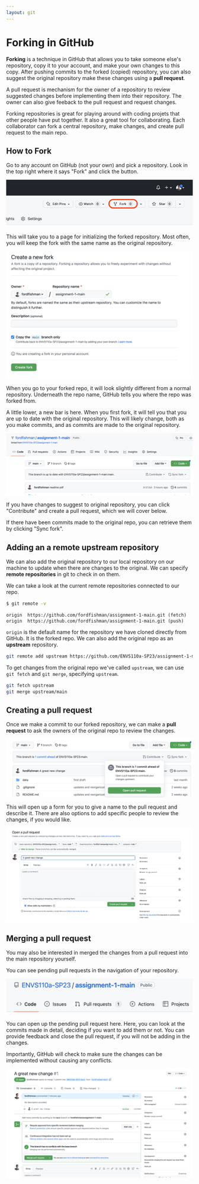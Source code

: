 ```yaml
---
layout: git
---
```


# Forking in GitHub

**Forking** is a technique in GitHub that allows you to take someone else's repository, copy it to your account, and make your own changes to this copy. After pushing commits to the forked (copied) repository, you can also suggest the original repository make these changes using a **pull request**.

A pull request is mechanism for the owner of a repository to review suggested changes before implementing them into their repository. The owner can also give feeback to the pull request and request changes.

Forking repositories is great for playing around with coding projets that other people have put together. It also a great tool for collaborating. Each collaborator can fork a central repository, make changes, and create pull request to the main repo. 

## How to Fork

Go to any account on GitHub (not your own) and pick a repository. Look in the top right where it says "Fork" and click the button.

![Fork button](/assets/images/git/forking/fork.png)

This will take you to a page for initializing the forked repository. Most often, you will keep the fork with the same name as the original repository. 

![New fork](/assets/images/git/forking/new_fork.png)

When you go to your forked repo, it will look slightly different from a normal repository. Underneath the repo name, GitHub tells you where the repo was forked from. 

A little lower, a new bar is here. When you first fork, it will tell you that you are up to date with the original repository. This will likely change, both as you make commits, and as commits are made to the original repository.

![forked repo](/assets/images/git/forking/forked-repo.png)

If you have changes to suggest to original repository, you can click "Contribute" and create a pull request, which we will cover below. 

If there have been commits made to the original repo, you can retrieve them by clicking "Sync fork".

## Adding an a remote upstream repository

We can also add the original repository to our local repository on our machine to update when there are changes to the original. We can specify **remote repositories** in git to check in on them.

We can take a look at the current remote repositories connected to our repo.

```bash
$ git remote -v
```

```
origin	https://github.com/fordfishman/assignment-1-main.git (fetch)
origin	https://github.com/fordfishman/assignment-1-main.git (push)
```

`origin` is the default name for the repository we have cloned directly from GitHub. It is the forked repo. We can also add the original repo as an **upstream** repository.

```bash
git remote add upstream https://github.com/ENVS110a-SP23/assignment-1-main.git
```

To get changes from the original repo we've called `upstream`, we can use `git fetch` and `git merge`, specifying `upstream`.

```bash
git fetch upstream
git merge upstream/main
```

## Creating a pull request

Once we make a commit to our forked repository, we can make a **pull request** to ask the owners of the original repo to review the changes. 

![pull request button](/assets/images/git/forking/pull-req-button.png)

This will open up a form for you to give a name to the pull request and describe it. There are also options to add specific people to review the changes, if you would like.

![pull request form](/assets/images/git/forking/pull-request-form.png)


## Merging a pull request

You may also be interested in merged the changes from a pull request into the main repository yourself. 

You can see pending pull requests in the navigation of your repository. 

![pull request tab](/assets/images/git/forking/pull-request-tab.png)

You can open up the pending pull request here. Here, you can look at the commits made in detail, deciding if you want to add them or not. You can provide feedback and close the pull request, if you will not be adding in the changes.

Importantly, GitHub will check to make sure the changes can be implemented without causing any conflicts.

![merge pull request form](/assets/images/git/forking/merg-pull-req-button.png)

